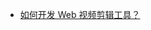 - [如何开发 Web 视频剪辑工具？](https://mp.weixin.qq.com/s?__biz=MzI2MjcxNTQ0Nw==&mid=2247500366&idx=1&sn=4a1a44f8af29cbd3fdfa383611ce834d&chksm=ea446316dd33ea00f689b0d829a6bb2955658b7d71cb729218724893bee6d3d328322ea16289&mpshare=1&scene=1&srcid=0722yBEoJVqeBR67ecrT6mi1&sharer_sharetime=1658449689393&sharer_shareid=23bfc8f6684b676886641da1cfece5af&version=4.0.2.90474&platform=mac#rd)
